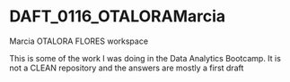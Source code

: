 # DAFT_0116_OTALORAMarcia
Marcia OTALORA FLORES workspace

This is some of the work I was doing in the Data Analytics Bootcamp. It is not a CLEAN repository and the answers are mostly a first draft
